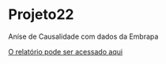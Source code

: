 # Projeto22
Aníse de Causalidade com dados da Embrapa
<p><a href="https://github.com/rodfloripa/Projeto22/blob/main/An%C3%A1lise%20Causal%20com%20Dados%20da%20Embrapa.pdf">O relatório pode ser acessado aqui</a></p>
